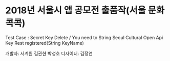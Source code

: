 # 2018년 서울시 앱 공모전 출품작(서울 문화 콕콕)
Test Case :  Secret Key Delete / You need to String Seoul Cultural Open Api Key Rest registered(String KeyName)

개발자: 서계원 김관현 박성호
디자이너: 김정연

